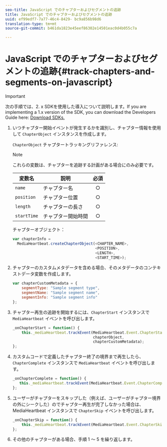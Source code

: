 ```yaml
---
seo-title: JavaScript でのチャプターおよびセグメントの追跡
title: JavaScript でのチャプターおよびセグメントの追跡
uuid: ef99edf7-7a77-46c4-8429- bc9a856b98d6
translation-type: tm+mt
source-git-commit: b461da1823e45eef86302e14501eac0d4b055c7a

---
```



# JavaScript でのチャプターおよびセグメントの追跡{#track-chapters-and-segments-on-javascript}

>[!IMPORTANT]
>
>次の手順では、2. x SDKを使用した導入について説明します。If you are implementing a 1.x version of the SDK, you can download the Developers Guide here: [Download SDKs.](../../sdk-implement/download-sdks.md)

1. いつチャプター開始イベントが発生するかを識別し、チャプター情報を使用して `ChapterObject` インスタンスを作成します。

   `ChapterObject` チャプタートラッキングリファレンス:

   >[!NOTE]
   >
   >これらの変数は、チャプターを追跡する計画がある場合にのみ必要です。

   | 変数名 | 説明 | 必須 |
   | --- | --- | :---: |
   | `name` | チャプター名 | ○ |
   | `position` | チャプター位置 | ○ |
   | `length` | チャプターの長さ | ○ |
   | `startTime` | チャプター開始時間 | ○ |

   チャプターオブジェクト：

   ```js
   var chapterInfo =  
     MediaHeartbeat.createChapterObject(<CHAPTER_NAME>,  
                                        <POSITION>,  
                                        <LENGTH>,  
                                        <START_TIME>);
   ```

1. チャプターのカスタムメタデータを含める場合、そのメタデータのコンテキストデータ変数を作成します。

   ```js
   var chapterCustomMetadata = { 
       segmentType: "Sample segment type",  
       segmentName: "Sample segment name",  
       segmentInfo: "Sample segment info" 
   };
   ```

1. チャプター再生の追跡を開始するには、`ChapterStart` インスタンスで `MediaHeartbeat` イベントを呼び出します。

   ```js
   _onChapterStart = function() { 
       this._mediaHeartbeat.trackEvent(MediaHeartbeat.Event.ChapterStart,  
                                       chapterObject,  
                                       chapterCustomMetadata); 
   };
   ```

1. カスタムコードで定義したチャプター終了の境界まで再生したら、`ChapterComplete` インスタンスで `MediaHeartbeat` イベントを呼び出します。

   ```js
   _onChapterComplete = function() { 
      this._mediaHeartbeat.trackEvent(MediaHeartbeat.Event.ChapterComplete); 
   };
   ```

1. ユーザーがチャプターをスキップした（例えば、ユーザーがチャプター境界の外にシークした）のでチャプター再生が完了しなかった場合は、MediaHeartbeat インスタンスで `ChapterSkip` イベントを呼び出します。

   ```js
   _onChapterSkip = function() { 
       this._mediaHeartbeat.trackEvent(MediaHeartbeat.Event.ChapterSkip); 
   };
   ```

1. その他のチャプターがある場合、手順 1 ～ 5 を繰り返します。

